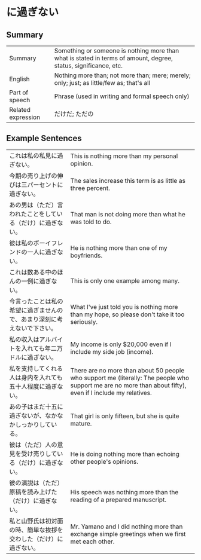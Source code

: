 # に過ぎない

## Summary

<table><tr>   <td>Summary</td>   <td>Something or someone is nothing more than what is stated in terms of amount, degree, status, significance, etc.</td></tr><tr>   <td>English</td>   <td>Nothing more than; not more than; mere; merely; only; just; as little/few as; that's all</td></tr><tr>   <td>Part of speech</td>   <td>Phrase (used in writing and formal speech only)</td></tr><tr>   <td>Related expression</td>   <td>だけだ; ただの</td></tr></table>

## Example Sentences

<table><tr>   <td>これは私の私見に過ぎない。</td>   <td>This is nothing more than my personal opinion.</td></tr><tr>   <td>今期の売り上げの伸びは三パーセントに過ぎない。</td>   <td>The sales increase this term is as little as three percent.</td></tr><tr>   <td>あの男は（ただ）言われたことをしている（だけ）に過ぎない。</td>   <td>That man is not doing more than what he was told to do.</td></tr><tr>   <td>彼は私のボーイフレンドの一人に過ぎない。</td>   <td>He is nothing more than one of my boyfriends.</td></tr><tr>   <td>これは数ある中のほんの一例に過ぎない。</td>   <td>This is only one example among many.</td></tr><tr>   <td>今言ったことは私の希望に過ぎませんので、あまり深刻に考えないで下さい。</td>   <td>What I've just told you is nothing more than my hope, so please don't take it too seriously.</td></tr><tr>   <td>私の収入はアルバイトを入れても年二万ドルに過ぎない。</td>   <td>My income is only $20,000 even if I include my side job (income).</td></tr><tr>   <td>私を支持してくれる人は身内を入れても五十人程度に過ぎない。</td>   <td>There are no more than about 50 people who support me (literally: The people who support me are no more than about fifty), even if I include my relatives.</td></tr><tr>   <td>あの子はまだ十五に過ぎないが、なかなかしっかりしている。</td>   <td>That girl is only fifteen, but she is quite mature.</td></tr><tr>   <td>彼は（ただ）人の意見を受け売りしている（だけ）に過ぎない。</td>   <td>He is doing nothing more than echoing other people's opinions.</td></tr><tr>   <td>彼の演説は（ただ）原稿を読み上げた（だけ）に過ぎない。</td>   <td>His speech was nothing more than the reading of a prepared manuscript.</td></tr><tr>   <td>私と山野氏は初対面の時、簡単な挨拶を交わした（だけ）に過ぎない。</td>   <td>Mr. Yamano and I did nothing more than exchange simple greetings when we first met each other.</td></tr></table>

